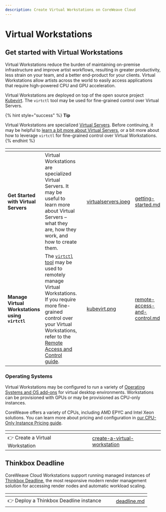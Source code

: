 ```yaml
---
description: Create Virtual Workstations on CoreWeave Cloud
---
```


# Virtual Workstations

## Get started with Virtual Workstations

Virtual Workstations reduce the burden of maintaining on-premise infrastructure and improve artist workflows, resulting in greater productivity, less strain on your team, and a better end-product for your clients. Virtual Workstations allow artists across the world to easily access applications that require high-powered CPU and GPU acceleration.

Virtual Workstations are deployed on top of the open source project [Kubevirt](https://kubevirt.io/). The `virtctl` tool may be used for fine-grained control over Virtual Servers.

{% hint style="success" %}
**Tip**

Virtual Workstations are specialized [Virtual Servers](broken-reference). Before continuing, it may be helpful to [learn a bit more about Virtual Servers](broken-reference), or a bit more about how to leverage `virtctl` for fine-grained control over Virtual Workstations.
{% endhint %}

<table data-card-size="large" data-view="cards"><thead><tr><th></th><th></th><th data-hidden></th><th data-hidden data-card-cover data-type="files"></th><th data-hidden data-card-target data-type="content-ref"></th></tr></thead><tbody><tr><td><strong>Get Started with Virtual Servers</strong></td><td>Virtual Workstations are specialized Virtual Servers. It may be useful to learn more about Virtual Servers – what they are, how they work, and how to create them.</td><td></td><td><a href="../.gitbook/assets/virtualservers.jpeg">virtualservers.jpeg</a></td><td><a href="../../virtual-servers/getting-started.md">getting-started.md</a></td></tr><tr><td><strong>Manage Virtual Workstations using <code>virtctl</code></strong></td><td>The <a href="https://kubevirt.io/user-guide/operations/virtctl_client_tool/"><code>virtctl</code> tool</a> may be used to remotely manage Virtual Workstations. If you require more fine-grained control over your Virtual Workstations, refer to the <a href="../../virtual-servers/remote-access-and-control.md">Remote Access and Control guide</a>.</td><td></td><td><a href="../.gitbook/assets/kubevirt.png">kubevirt.png</a></td><td><a href="../../virtual-servers/remote-access-and-control.md">remote-access-and-control.md</a></td></tr></tbody></table>

### Operating Systems

Virtual Workstations may be configured to run a variety of [Operating Systems and OS add-ons](../virtual-servers/virtual-server-configuration-options/operating-system-and-root-disk.md) for virtual desktop environments. Workstations can be provisioned with GPUs or may be provisioned as CPU-only instances.

CoreWeave offers a variety of CPUs, including AMD EPYC and Intel Xeon solutions. You can learn more about pricing and configuration in [our CPU-Only Instance Pricing guide](../../resources/resource-based-pricing.md#cpu-only-instance-resource-pricing).

<table data-card-size="large" data-view="cards"><thead><tr><th></th><th data-hidden></th><th data-hidden></th><th data-hidden data-card-target data-type="content-ref"></th></tr></thead><tbody><tr><td><span data-gb-custom-inline data-tag="emoji" data-code="1f449">👉</span> Create a Virtual Workstation</td><td></td><td></td><td><a href="how-to-guides-and-tutorials/create-a-virtual-workstation/">create-a-virtual-workstation</a></td></tr></tbody></table>

## Thinkbox Deadline

CoreWeave Cloud Workstations support running managed instances of [Thinkbox Deadline](https://www.awsthinkbox.com/deadline), the most responsive modern render management solution for accessing render nodes and automatic workload scaling.

<table data-card-size="large" data-view="cards"><thead><tr><th></th><th data-hidden></th><th data-hidden></th><th data-hidden data-card-target data-type="content-ref"></th></tr></thead><tbody><tr><td><span data-gb-custom-inline data-tag="emoji" data-code="1f449">👉</span> Deploy a Thinkbox Deadline instance</td><td></td><td></td><td><a href="how-to-guides-and-tutorials/vfx-studio-components-guide/deadline.md">deadline.md</a></td></tr></tbody></table>
